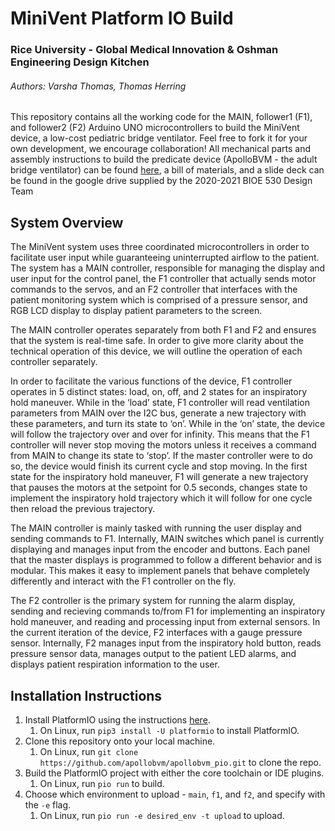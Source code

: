 # MiniVent Platform IO Build

### Rice University - Global Medical Innovation & Oshman Engineering Design Kitchen

###### Authors: Varsha Thomas, Thomas Herring

This repository contains all the working code for the MAIN, follower1 (F1), and follower2 (F2) Arduino UNO microcontrollers to build the MiniVent device, a low-cost pediatric bridge ventilator. Feel free to fork it for your own development, we encourage collaboration! All mechanical parts and assembly instructions to build the predicate device (ApolloBVM - the adult bridge ventilator) can be found [here](http://oedk.rice.edu/apollobvm), a bill of materials, and a slide deck can be found in the google drive supplied by the 2020-2021 BIOE 530 Design Team

## System Overview

The MiniVent system uses three coordinated microcontrollers in order to facilitate user input while guaranteeing uninterrupted airflow to the patient. The system has a MAIN controller, responsible for managing the display and user input for the control panel, the F1 controller that actually sends motor commands to the servos, and an F2 controller that interfaces with the patient monitoring system which is comprised of a pressure sensor, and RGB LCD display to display patient parameters to the screen. 

The MAIN controller operates separately from both F1 and F2 and ensures that the system is real-time safe. In order to give more clarity about the technical operation of this device, we will outline the operation of each controller separately.

In order to facilitate the various functions of the device, F1 controller operates in 5 distinct states: load, on, off, and 2 states for an inspiratory hold maneuver. While in the ‘load’ state, F1 controller will read ventilation parameters from MAIN over the I2C bus, generate a new trajectory with these parameters, and turn its state to ‘on’. While in the ‘on’ state, the device will follow the trajectory over and over for infinity. This means that the F1 controller will never stop moving the motors unless it receives a command from MAIN to change its state to ‘stop’. If the master controller were to do so, the device would finish its current cycle and stop moving. In the first state for the inspiratory hold maneuver, F1 will generate a new trajectory that pauses the motors at the setpoint for 0.5 seconds, changes state to implement the inspiratory hold trajectory which it will follow for one cycle then reload the previous trajectory. 

The MAIN controller is mainly tasked with running the user display and sending commands to F1. Internally, MAIN switches which panel is currently displaying and manages input from the encoder and buttons. Each panel that the master displays is programmed to follow a different behavior and is modular. This makes it easy to implement panels that behave completely differently and interact with the F1 controller on the fly.

The F2 controller is the primary system for running the alarm display, sending and recieving commands to/from F1 for implementing an inspiratory hold maneuver, and reading and processing input from external sensors. In the current iteration of the device, F2 interfaces with a gauge pressure sensor. Internally, F2 manages input from the inspiratory hold button, reads pressure sensor data, manages output to the patient LED alarms, and displays patient respiration information to the user. 

## Installation Instructions

1. Install PlatformIO using the instructions [here](https://platformio.org/install).
   1. On Linux, run `pip3 install -U platformio` to install PlatformIO.
2. Clone this repository onto your local machine.
   1. On Linux, run `git clone https://github.com/apollobvm/apollobvm_pio.git` to clone the repo.
3. Build the PlatformIO project with either the core toolchain or IDE plugins.
   1. On Linux, run `pio run` to build.
4. Choose which environment to upload - `main`, `f1`, and `f2`, and specify with the `-e` flag.
   1. On Linux, run `pio run -e desired_env -t upload` to upload.
